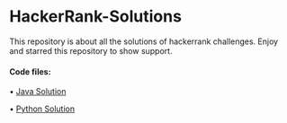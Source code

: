# HackerRank-Solutions
This repository is about all the solutions of hackerrank challenges. Enjoy and starred this repository to show support.
#### Code files:

• [Java Solution](https://github.com/SanskarJain007/HackerRank-Solutions/tree/main/Java%20Solution)

• [Python Solution](https://github.com/SanskarJain007/HackerRank-Solutions/tree/main/Python-Solutions)

